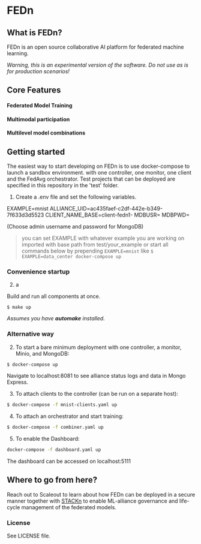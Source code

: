 # FEDn

## What is FEDn?
FEDn is an open source collaborative AI platform for federated machine learning.

*Warning, this is an experimental version of the software. Do not use as is for production scenarios!*

## Core Features
#### Federated Model Training
#### Multimodal participation
#### Multilevel model combinations

## Getting started 

The easiest way to start developing on FEDn is to use docker-compose to launch a sandbox environment. with one controller, one monitor, one client and the FedAvg orchestrator. Test projects that can be deployed are specified in this repository in the 'test' folder. 

1. Create a .env file and set the following variables.

EXAMPLE=mnist
ALLIANCE_UID=ac435faef-c2df-442e-b349-7f633d3d5523
CLIENT_NAME_BASE=client-fedn1-
MDBUSR=
MDBPWD=

(Choose admin username and password for MongoDB)

> you can set EXAMPLE with whatever example you are working on imported with base path from test/your_example
or start all commands below by prepending ```EXAMPLE=mnist``` like ```$ EXAMPLE=data_center docker-compose up```
### Convenience startup
2. a


Build and run all components at once. 
``` 
$ make up
```
_Assumes you have **automake** installed._
### Alternative way
2. To start a bare minimum deployment with one controller, a monitor, Minio, and MongoDB:

````bash 
$ docker-compose up 
````
Navigate to localhost:8081 to see alliance status logs and data in Mongo Express.

3. To attach clients to the controller (can be run on a separate host):
````bash 
$ docker-compose -f mnist-clients.yaml up 
````

4. To attach an orchestrator and start training:
````bash 
$ docker-compose -f combiner.yaml up 
````

5. To enable the Dashboard: 
```bash
docker-compose -f dashboard.yaml up
```
The dashboard can be accessed on localhost:5111 

## Where to go from here? 
Reach out to Scaleout to learn about how FEDn can be deployed in a secure manner together with [STACKn](https://github.com/scaleoutsystems/stackn) to enable ML-alliance governance and life-cycle management of the federated models.  

### License
See LICENSE file.
